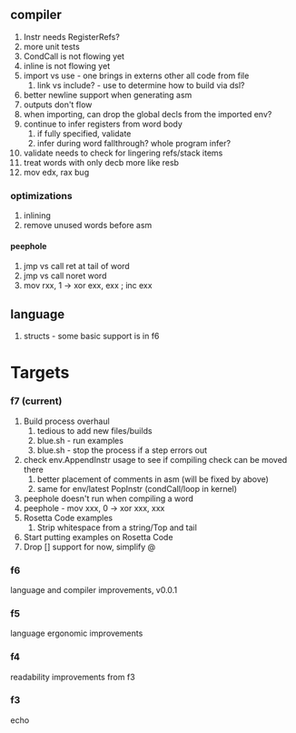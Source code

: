 ## compiler

1. Instr needs RegisterRefs?
1. more unit tests
1. CondCall is not flowing yet
1. inline is not flowing yet
1. import vs use - one brings in externs other all code from file
   1. link vs include? - use to determine how to build via dsl?
1. better newline support when generating asm
1. outputs don't flow
1. when importing, can drop the global decls from the imported env?
1. continue to infer registers from word body
   1. if fully specified, validate
   1. infer during word fallthrough? whole program infer?
1. validate needs to check for lingering refs/stack items
1. treat words with only decb more like resb
1. mov edx, rax bug

### optimizations

1. inlining
1. remove unused words before asm

#### peephole

1. jmp vs call ret at tail of word
1. jmp vs call noret word
1. mov rxx, 1 -> xor exx, exx ; inc exx

## language

1. structs - some basic support is in f6

# Targets

### f7 (current)

1. Build process overhaul
   1. tedious to add new files/builds
   1. blue.sh - run examples
   1. blue.sh - stop the process if a step errors out
1. check env.AppendInstr usage to see if compiling check can be moved there
   1. better placement of comments in asm (will be fixed by above)
   1. same for env/latest PopInstr (condCall/loop in kernel)
1. peephole doesn't run when compiling a word
1. peephole - mov xxx, 0 -> xor xxx, xxx
1. Rosetta Code examples
   1. Strip whitespace from a string/Top and tail
1. Start putting examples on Rosetta Code
1. Drop [] support for now, simplify @

### f6

language and compiler improvements, v0.0.1

### f5

language ergonomic improvements

### f4

readability improvements from f3

### f3

echo
